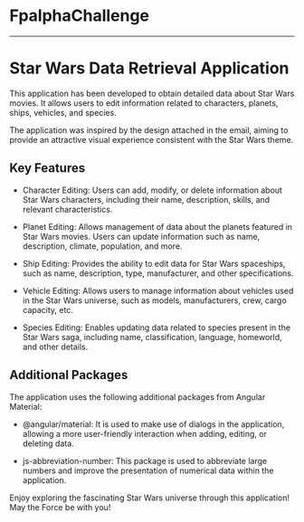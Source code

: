 # FpalphaChallenge

---
# Star Wars Data Retrieval Application
This application has been developed to obtain detailed data about Star Wars movies. It allows users to edit information related to characters, planets, ships, vehicles, and species.

The application was inspired by the design attached in the email, aiming to provide an attractive visual experience consistent with the Star Wars theme.

## Key Features
- Character Editing: Users can add, modify, or delete information about Star Wars characters, including their name, description, skills, and relevant characteristics.

- Planet Editing: Allows management of data about the planets featured in Star Wars movies. Users can update information such as name, description, climate, population, and more.

- Ship Editing: Provides the ability to edit data for Star Wars spaceships, such as name, description, type, manufacturer, and other specifications.

- Vehicle Editing: Allows users to manage information about vehicles used in the Star Wars universe, such as models, manufacturers, crew, cargo capacity, etc.

- Species Editing: Enables updating data related to species present in the Star Wars saga, including name, classification, language, homeworld, and other details.

## Additional Packages
The application uses the following additional packages from Angular Material:

- @angular/material: It is used to make use of dialogs in the application, allowing a more user-friendly interaction when adding, editing, or deleting data.

- js-abbreviation-number: This package is used to abbreviate large numbers and improve the presentation of numerical data within the application.

Enjoy exploring the fascinating Star Wars universe through this application! May the Force be with you!
